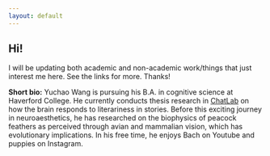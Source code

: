 ```yaml
---
layout: default
---
```


## Hi!


<p>         
I will be updating both academic and non-academic work/things that just interest me here. See the links for more. Thanks!
</p>

**Short bio:** Yuchao Wang is pursuing his B.A. in cognitive science at Haverford College. He currently conducts thesis research in [ChatLab](http://ccn.upenn.edu/chatterjee/) on how the brain responds to literariness in stories. Before this exciting journey in neuroaesthetics, he has researched on the biophysics of peacock feathers as perceived through avian and mammalian vision, which has evolutionary implications. In his free time, he enjoys Bach on Youtube and puppies on Instagram.
